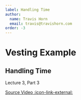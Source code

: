 ```yaml
---
label: Handling Time
author:
  name: Travis Horn
  email: travis@travishorn.com
order: -3
---
```


# Vesting Example

## Handling Time

Lecture 3, Part 3

[Source Video
:icon-link-external:](https://www.youtube.com/watch?v=mf06ll-4j2w&list=PLNEK_Ejlx3x2zxcfoVGARFExzOHwXFCCL&index=3)
